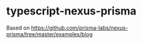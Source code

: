 # typescript-nexus-prisma

Based on https://github.com/prisma-labs/nexus-prisma/tree/master/examples/blog
